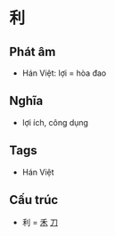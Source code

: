 # 利

## Phát âm
* Hán Việt: lợi = hòa đao

## Nghĩa
* lợi ích, công dụng

## Tags
* Hán Việt

## Cấu trúc
* 利 = [禾](禾.md) [刀](刀.md)

<script>window.HANZI_FIELD='利';</script>